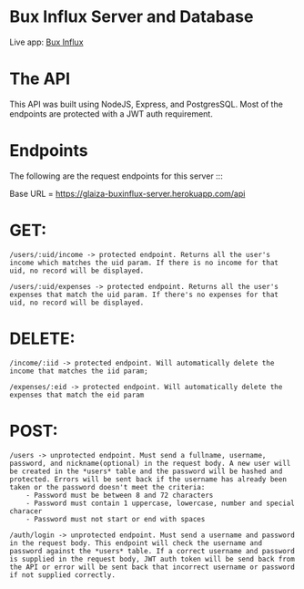 # Bux Influx Server and Database

Live app: [Bux Influx](https://glaiza-buxinflux-app.now.sh/)

# The API
This API was built using NodeJS, Express, and PostgresSQL. Most of the endpoints are protected with a JWT auth requirement.

# Endpoints
The following are the request endpoints for this server :::

Base URL = https://glaiza-buxinflux-server.herokuapp.com/api

# GET:
    /users/:uid/income -> protected endpoint. Returns all the user's income which matches the uid param. If there is no income for that uid, no record will be displayed.

    /users/:uid/expenses -> protected endpoint. Returns all the user's expenses that match the uid param. If there's no expenses for that uid, no record will be displayed.

# DELETE:
    /income/:iid -> protected endpoint. Will automatically delete the income that matches the iid param;

    /expenses/:eid -> protected endpoint. Will automatically delete the expenses that match the eid param

# POST:
    /users -> unprotected endpoint. Must send a fullname, username, password, and nickname(optional) in the request body. A new user will be created in the *users* table and the password will be hashed and protected. Errors will be sent back if the username has already been taken or the password doesn't meet the criteria:
        - Password must be between 8 and 72 characters
        - Password must contain 1 uppercase, lowercase, number and special characer
        - Password must not start or end with spaces

    /auth/login -> unprotected endpoint. Must send a username and password in the request body. This endpoint will check the username and password against the *users* table. If a correct username and password is supplied in the request body, JWT auth token will be send back from the API or error will be sent back that incorrect username or password if not supplied correctly.